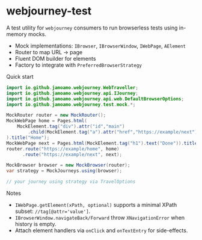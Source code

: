 # webjourney-test

A test utility for `webjourney` consumers to run browserless tests using in-memory mocks.

- Mock implementations: `IBrowser`, `IBrowserWindow`, `IWebPage`, `AElement`
- Router to map URL -> page
- Fluent DOM builder for elements
- Factory to integrate with `PreferredBrowserStrategy`

Quick start

```java
import io.github.jamoamo.webjourney.WebTraveller;
import io.github.jamoamo.webjourney.api.IJourney;
import io.github.jamoamo.webjourney.api.web.DefaultBrowserOptions;
import io.github.jamoamo.webjourney.test.mock.*;

MockRouter router = new MockRouter();
MockWebPage home = Pages.html(
    MockElement.tag("div").attr("id","main")
        .child(MockElement.tag("a").attr("href","https://example/next").text("Next"))
).title("Home");
MockWebPage next = Pages.html(MockElement.tag("h1").text("Done")).title("Next");
router.route("https://example/home", home)
      .route("https://example/next", next);

MockBrowser browser = new MockBrowser(router);
var strategy = MockJourneys.using(browser);

// your journey using strategy via TravelOptions
```

Notes
- `IWebPage.getElement(xPath, optional)` supports a minimal XPath subset: `//tag[@attr='value']`.
- `IBrowserWindow.navigateBack/Forward` throw `XNavigationError` when history is empty.
- Attach element handlers via `onClick` and `onTextEntry` for side-effects. 

